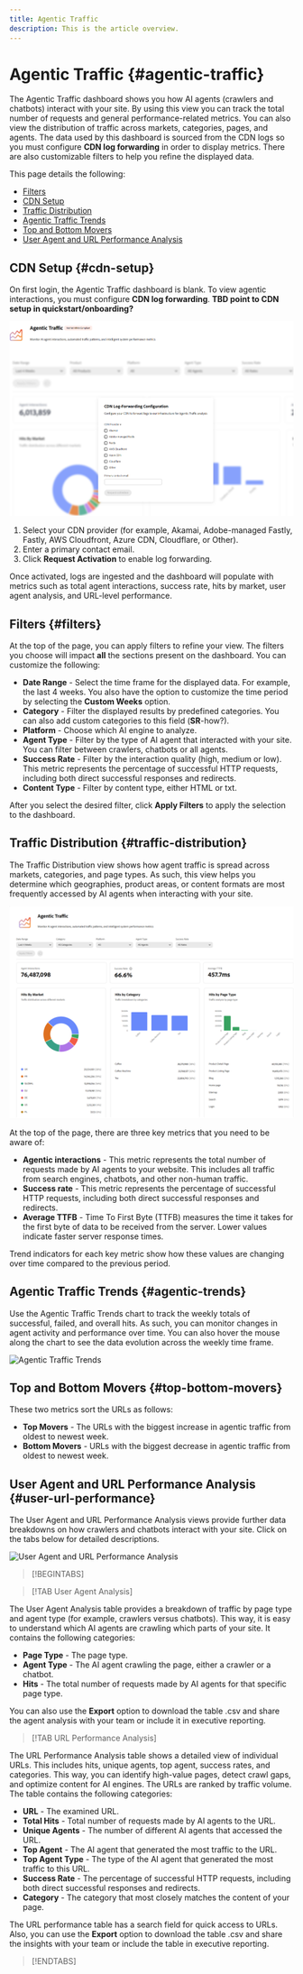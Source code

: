 ```yaml
---
title: Agentic Traffic
description: This is the article overview.
---
```


# Agentic Traffic {#agentic-traffic}

The Agentic Traffic dashboard shows you how AI agents (crawlers and chatbots) interact with your site. By using this view you can track the total number of requests and general performance-related metrics. You can also view the distribution of traffic across markets, categories, pages, and agents. The data used by this dashboard is sourced from the CDN logs so you must configure **CDN log forwarding** in order to display metrics. There are also customizable filters to help you refine the displayed data.

This page details the following:

* [Filters](#filters)
* [CDN Setup](#cdn-setup)
* [Traffic Distribution](#traffic-distribution)
* [Agentic Traffic Trends](#agentic-trends)
* [Top and Bottom Movers](#top-bottom-movers)
* [User Agent and URL Performance Analysis](#user-url-performance)

## CDN Setup {#cdn-setup}

On first login, the Agentic Traffic dashboard is blank. To view agentic interactions, you must configure **CDN log forwarding**. **TBD point to CDN setup in quickstart/onboarding?**

![CDN Setup](/help/dashboards/assets/ag-log-forward.png)

1. Select your CDN provider (for example, Akamai, Adobe-managed Fastly, Fastly, AWS Cloudfront, Azure CDN, Cloudflare, or Other).
2. Enter a primary contact email.
3. Click **Request Activation** to enable log forwarding.

Once activated, logs are ingested and the dashboard will populate with metrics such as total agent interactions, success rate, hits by market, user agent analysis, and URL-level performance.

## Filters {#filters}

At the top of the page, you can apply filters to refine your view. The filters you choose will impact **all** the sections present on the dashboard. You can customize the following:

* **Date Range** - Select the time frame for the displayed data. For example, the last 4 weeks. You also have the option to customize the time period by selecting the **Custom Weeks** option.
* **Category** - Filter the displayed results by predefined categories. You can also add custom categories to this field (**SR**-how?).
* **Platform** - Choose which AI engine to analyze.
* **Agent Type** - Filter by the type of AI agent that interacted with your site. You can filter between crawlers, chatbots or all agents.
* **Success Rate** - Filter by the interaction quality (high, medium or low). This metric represents the percentage of successful HTTP requests, including both direct successful responses and redirects.
* **Content Type** - Filter by content type, either HTML or txt.

After you select the desired filter, click **Apply Filters** to apply the selection to the dashboard.

## Traffic Distribution {#traffic-distribution}

The Traffic Distribution view shows how agent traffic is spread across markets, categories, and page types. As such, this view helps you determine which geographies, product areas, or content formats are most frequently accessed by AI agents when interacting with your site.

![Traffic Distribution](/help/dashboards/assets/ag-main.png)

At the top of the page, there are three key metrics that you need to be aware of:

* **Agentic interactions** - This metric represents the total number of requests made by AI agents to your website. This includes all traffic from search engines, chatbots, and other non-human traffic.
* **Success rate** - This metric represents the percentage of successful HTTP requests, including both direct successful responses and redirects.
* **Average TTFB** - Time To First Byte (TTFB) measures the time it takes for the first byte of data to be received from the server. Lower values indicate faster server response times.

Trend indicators for each key metric show how these values are changing over time compared to the previous period.

## Agentic Traffic Trends {#agentic-trends}

Use the Agentic Traffic Trends chart to track the weekly totals of successful, failed, and overall hits. As such, you can monitor changes in agent activity and performance over time. You can also hover the mouse along the chart to see the data evolution across the weekly time frame.

![Agentic Traffic Trends](/assets/ag-trends.png)

## Top and Bottom Movers {#top-bottom-movers}

These two metrics sort the URLs as follows:

* **Top Movers** - The URLs with the biggest increase in agentic traffic from oldest to newest week.
* **Bottom Movers** - URLs with the biggest decrease in agentic traffic from oldest to newest week.

## User Agent and URL Performance Analysis {#user-url-performance}

The User Agent and URL Performance Analysis views provide further data breakdowns on how crawlers and chatbots interact with your site. Click on the tabs below for detailed descriptions.

![User Agent and URL Performance Analysis](/assets/user-agent.png)

>[!BEGINTABS]

>[!TAB User Agent Analysis]

The User Agent Analysis table provides a breakdown of traffic by page type and agent type (for example, crawlers versus chatbots). This way, it is easy to understand which AI agents are crawling which parts of your site. It contains the following categories:

* **Page Type** - The page type.
* **Agent Type** - The AI agent crawling the page, either a crawler or a chatbot.
* **Hits** - The total number of requests made by AI agents for that specific page type.

You can also use the **Export** option to download the table .csv and share the agent analysis with your team or include it in executive reporting.

>[!TAB URL Performance Analysis]

The URL Performance Analysis table shows a detailed view of individual URLs. This includes hits, unique agents, top agent, success rates, and categories. This way, you can identify high-value pages, detect crawl gaps, and optimize content for AI engines. The URLs are ranked by traffic volume. The table contains the following categories:

* **URL** - The examined URL.
* **Total Hits** - Total number of requests made by AI agents to the URL.
* **Unique Agents** - The number of different AI agents that accessed the URL.
* **Top Agent** - The AI agent that generated the most traffic to the URL.
* **Top Agent Type** - The type of the AI agent that generated the most traffic to this URL.
* **Success Rate** - The percentage of successful HTTP requests, including both direct successful responses and redirects.
* **Category** - The category that most closely matches the content of your page.

The URL performance table has a search field for quick access to URLs. Also, you can use the **Export** option to download the table .csv and share the insights with your team or include the table in executive reporting.

>[!ENDTABS]
